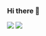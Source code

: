 ### Hi there 👋
<img src="https://img.shields.io/badge/javascript-F7DF1E.svg?&style=for-the-badge&logo=github%10sponsors&logoColor=white"/>
<img src="https://img.shields.io/badge/Tech_Blog-DD0B78?style=flat-square&logo=GitHub%20Sponsors&logoColor=white"/>
